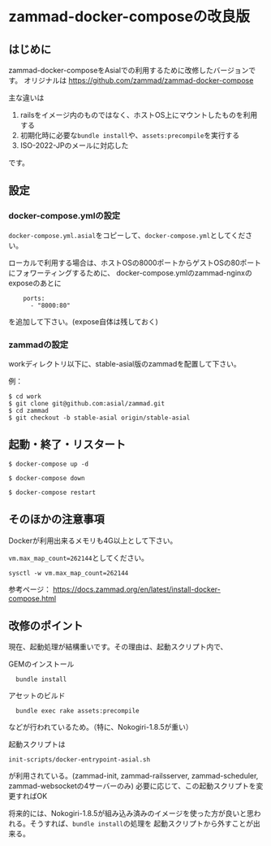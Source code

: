# zammad-docker-composeの改良版

## はじめに

zammad-docker-composeをAsialでの利用するために改修したバージョンです。
オリジナルは
https://github.com/zammad/zammad-docker-compose

主な違いは

1. railsをイメージ内のものではなく、ホストOS上にマウントしたものを利用する
2. 初期化時に必要な`bundle install`や、`assets:precompile`を実行する
3. ISO-2022-JPのメールに対応した

です。

## 設定

### docker-compose.ymlの設定

`docker-compose.yml.asial`をコピーして、`docker-compose.yml`としてください。

ローカルで利用する場合は、ホストOSの8000ポートからゲストOSの80ポートにフォワーティングするために、
docker-compose.ymlのzammad-nginxのexposeのあとに

```
    ports:
      - "8000:80"
```

を追加して下さい。(expose自体は残しておく)

### zammadの設定

workディレクトリ以下に、stable-asial版のzammadを配置して下さい。

例：

```
$ cd work
$ git clone git@github.com:asial/zammad.git
$ cd zammad
$ git checkout -b stable-asial origin/stable-asial
```

## 起動・終了・リスタート

```
$ docker-compose up -d
```

```
$ docker-compose down
```

```
$ docker-compose restart
```

## そのほかの注意事項

Dockerが利用出来るメモリも4G以上として下さい。

`vm.max_map_count=262144`としてください。

```
sysctl -w vm.max_map_count=262144
```

参考ページ：
https://docs.zammad.org/en/latest/install-docker-compose.html


## 改修のポイント

現在、起動処理が結構重いです。その理由は、起動スクリプト内で、

GEMのインストール
```
  bundle install
```

アセットのビルド
```
  bundle exec rake assets:precompile
```

などが行われているため。（特に、Nokogiri-1.8.5が重い）

起動スクリプトは
```
init-scripts/docker-entrypoint-asial.sh
```
が利用されている。(zammad-init, zammad-railsserver, zammad-scheduler, zammad-websocketの4サーバーのみ)
必要に応じて、この起動スクリプトを変更すればOK

将来的には、Nokogiri-1.8.5が組み込み済みのイメージを使った方が良いと思われる。そうすれば、`bundle install`の処理を
起動スクリプトから外すことが出来る。


